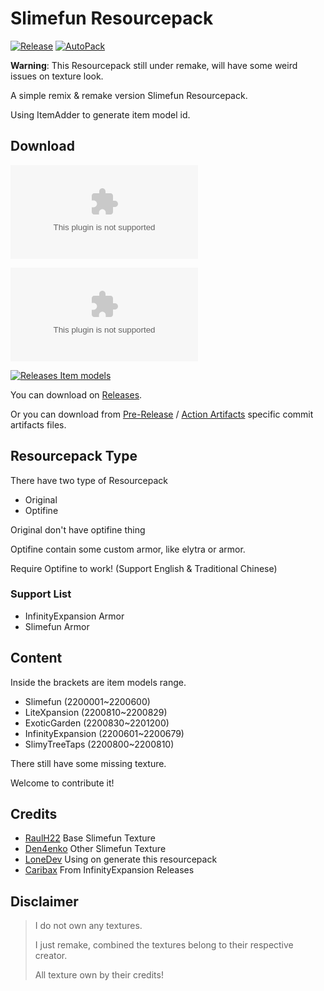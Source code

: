 # Slimefun Resourcepack

[![Release](https://img.shields.io/github/v/release/xMikux/Slimefun-Resourcepack?style=flat-square)](https://github.com/xMikux/Slimefun-Resourcepack/releases)
[![AutoPack](https://img.shields.io/github/workflow/status/xMikux/Slimefun-Resourcepack/AutoPack?style=flat-square)](https://github.com/xMikux/Slimefun-Resourcepack/actions/workflows/AutoPack.yml)

**Warning**: This Resourcepack still under remake, will have some weird issues on texture look.

A simple remix & remake version Slimefun Resourcepack.

Using ItemAdder to generate item model id.

## Download

[![Releases Downloads Original](https://img.shields.io/github/downloads/xMikux/Slimefun-Resourcepack/latest/Slimefun-ResourcePack-Original.zip?style=flat-square)](https://github.com/xMikux/Slimefun-Resourcepack/releases/latest)

[![Releases Downloads Optimized](https://img.shields.io/github/downloads/xMikux/Slimefun-Resourcepack/latest/Slimefun-ResourcePack-Optimized-Original.zip?style=flat-square)](https://github.com/xMikux/Slimefun-Resourcepack/releases/latest)

[![Releases Item models](https://img.shields.io/github/downloads/xMikux/Slimefun-Resourcepack/latest/item-models.yml?style=flat-square)](https://github.com/xMikux/Slimefun-Resourcepack/releases/latest)

You can download on [Releases](https://github.com/xMikux/Slimefun-Resourcepack/releases).

Or you can download from [Pre-Release](https://github.com/xMikux/Slimefun-Resourcepack/releases/tag/latest) / [Action Artifacts](https://github.com/xMikux/Slimefun-Resourcepack/actions) specific commit artifacts files.

## Resourcepack Type

There have two type of Resourcepack

* Original
* Optifine

Original don't have optifine thing

Optifine contain some custom armor, like elytra or armor.

Require Optifine to work! (Support English & Traditional Chinese)

### Support List

* InfinityExpansion Armor
* Slimefun Armor

## Content

Inside the brackets are item models range.

* Slimefun (2200001~2200600)
* LiteXpansion (2200810~2200829)
* ExoticGarden (2200830~2201200)
* InfinityExpansion (2200601~2200679)
* SlimyTreeTaps (2200800~2200810)

There still have some missing texture.

Welcome to contribute it!

## Credits

* [RaulH22](https://www.planetminecraft.com/texture-pack/slimefun-texture-by-raulh22/) Base Slimefun Texture
* [Den4enko](https://github.com/Den4enko/Slimefun-Resourcepack) Other Slimefun Texture
* [LoneDev](https://www.spigotmc.org/resources/addon-slimefun4-textures-for-itemsadder.83877/) Using on generate this resourcepack
* [Caribax](https://github.com/Mooy1/InfinityExpansion/releases/tag/v1) From InfinityExpansion Releases

## Disclaimer

> I do not own any textures.
>
> I just remake, combined the textures belong to their respective creator.
>
> All texture own by their credits!
